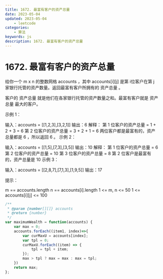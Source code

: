 ```yaml
---
title: 1672. 最富有客户的资产总量
date: 2023-05-04
updated: 2023-05-04
    - leetcode
categories: 
    - 算法
keywords: js
description: 1672. 最富有客户的资产总量
---
```

# 1672. 最富有客户的资产总量
给你一个 m x n 的整数网格 accounts ，其中 accounts[i][j] 是第 i​​​​​​​​​​​​ 位客户在第 j 家银行托管的资产数量。返回最富有客户所拥有的 资产总量 。

客户的 资产总量 就是他们在各家银行托管的资产数量之和。最富有客户就是 资产总量 最大的客户。

 

示例 1：

输入：accounts = [[1,2,3],[3,2,1]]
输出：6
解释：
第 1 位客户的资产总量 = 1 + 2 + 3 = 6
第 2 位客户的资产总量 = 3 + 2 + 1 = 6
两位客户都是最富有的，资产总量都是 6 ，所以返回 6 。
示例 2：

输入：accounts = [[1,5],[7,3],[3,5]]
输出：10
解释：
第 1 位客户的资产总量 = 6
第 2 位客户的资产总量 = 10 
第 3 位客户的资产总量 = 8
第 2 位客户是最富有的，资产总量是 10
示例 3：

输入：accounts = [[2,8,7],[7,1,3],[1,9,5]]
输出：17
 

提示：

m == accounts.length
n == accounts[i].length
1 <= m, n <= 50
1 <= accounts[i][j] <= 100

```js
/**
 * @param {number[][]} accounts
 * @return {number}
 */
var maximumWealth = function(accounts) {
    var max = 0;
    accounts.forEach((item1, index)=>{
        var curMaxU = accounts[index];
        var tpl = 0;
        curMaxU.forEach((item) => {
            tpl = tpl + item;
        });
        max > tpl ? max = max : max = tpl;
    })
    return max;
};
```